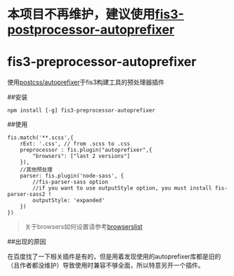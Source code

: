 # 本项目不再维护，建议使用[fis3-postprocessor-autoprefixer](https://github.com/huixisheng/fis3-postprocessor-autoprefixer)

# fis3-preprocessor-autoprefixer
使用[postcss/autoprefixer](https://github.com/postcss/autoprefixer)于fis3构建工具的预处理器插件

##安装

`npm install [-g] fis3-preprocessor-autoprefixer`

##使用


```
fis.match('**.scss',{
    rExt: '.css', // from .scss to .css
    preprocessor : fis.plugin("autoprefixer",{
        "browsers": ["last 2 versions"]
    }),
    //其他预处理
    parser: fis.plugin('node-sass', {
        //fis-parser-sass option
        //if you want to use outputStyle option, you must install fis-parser-sass2 !
        outputStyle: 'expanded'
    })
})
```

> 关于browsers如何设置请参考[browserslist](https://github.com/ai/browserslist#queries)

##出现的原因

在百度找了一下相关插件是有的，但是用着发现使用的autoprefixer库都是旧的（且作者都没维护）导致使用时兼容不够全面，所以特意另开一个插件。
